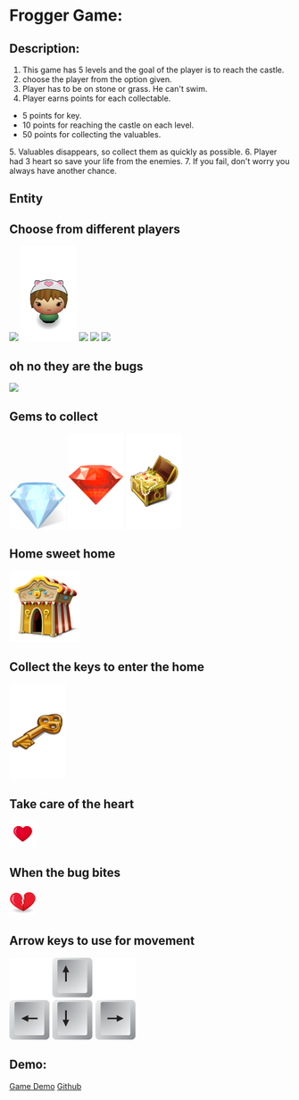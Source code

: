<h1>Frogger Game:</h1>

<h2>Description: </h2>

1. This game has 5 levels and the goal of the player is to reach the castle.
2. choose the player from the option given.
3. Player has to be on stone or grass. He can't swim.
4. Player earns points for each collectable.
<ul>
<li> 5 points for key.</li>
<li> 10 points for reaching the castle on each level. </li>
<li> 50 points for collecting the valuables. </li>
</ul>
5. Valuables disappears, so collect them as quickly as possible.
6. Player had 3 heart so save your life from the enemies.
7. If you fail, don't worry you always have another chance.

<h2>Entity</h2>
<h2> Choose from different players </h2>
<img src="https://github.com/PriyaSuriyamurthi/frontend-nanodegree-arcade-game/blob/master/images/char-boy.png">
<img src="https://github.com/PriyaSuriyamurthi/frontend-nanodegree-arcade-game/blob/master/images/char-girl.png">
<img src="https://github.com/PriyaSuriyamurthi/frontend-nanodegree-arcade-game/blob/master/images/char-horn-girl.png">
<img src="https://github.com/PriyaSuriyamurthi/frontend-nanodegree-arcade-game/blob/master/images/char-pink-girl.png">
<img src="https://github.com/PriyaSuriyamurthi/frontend-nanodegree-arcade-game/blob/master/images/char-princess-girl.png">

<h2> oh no they are the bugs</h2>
<img src="https://github.com/PriyaSuriyamurthi/frontend-nanodegree-arcade-game/blob/master/images/enemy-bug.png">

<h2> Gems to collect </h2>
<img src="https://github.com/PriyaSuriyamurthi/frontend-nanodegree-arcade-game/blob/master/images/diamond-icon.png">
<img src="https://github.com/PriyaSuriyamurthi/frontend-nanodegree-arcade-game/blob/master/images/gem-icon.png">
<img src="https://github.com/PriyaSuriyamurthi/frontend-nanodegree-arcade-game/blob/master/images/treasure.png">

<h2> Home sweet home </h2>
<img src="https://github.com/PriyaSuriyamurthi/frontend-nanodegree-arcade-game/blob/master/images/home-icon.png">

<h2> Collect the keys to enter the home </h2>
<img src="https://github.com/PriyaSuriyamurthi/frontend-nanodegree-arcade-game/blob/master/images/key-icon.png">

<h2> Take care of the heart </h2>
<img src="https://github.com/PriyaSuriyamurthi/frontend-nanodegree-arcade-game/blob/master/images/Heart.png">

<h2> When the bug bites </h2>
<img src="https://github.com/PriyaSuriyamurthi/frontend-nanodegree-arcade-game/blob/master/images/heart-broken.png">

<h2> Arrow keys to use for movement </h2>
<img src="https://github.com/PriyaSuriyamurthi/frontend-nanodegree-arcade-game/blob/master/images/arrow_keys.png">

<h2>Demo: </h2>
<Click the link for the demo> <a href="http://priyasuriyamurthi.github.io/game/index.html" target="_blank">Game Demo</a>
<Click the link for the demo> <a href="https://github.com/PriyaSuriyamurthi/frontend-nanodegree-arcade-game" target="_blank">Github </a>
